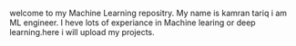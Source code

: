 welcome to my Machine Learning repositry.
My name is kamran tariq i am ML engineer. I heve lots of experiance in Machine learing or deep learning.here i will upload my projects.
